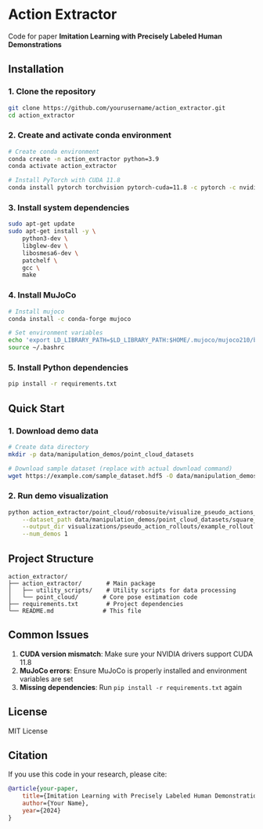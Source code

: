 # Action Extractor

Code for paper **Imitation Learning with Precisely Labeled Human Demonstrations**

## Installation

### 1. Clone the repository
```bash
git clone https://github.com/yourusername/action_extractor.git
cd action_extractor
```

### 2. Create and activate conda environment
```bash
# Create conda environment
conda create -n action_extractor python=3.9
conda activate action_extractor

# Install PyTorch with CUDA 11.8
conda install pytorch torchvision pytorch-cuda=11.8 -c pytorch -c nvidia
```

### 3. Install system dependencies
```bash
sudo apt-get update
sudo apt-get install -y \
    python3-dev \
    libglew-dev \
    libosmesa6-dev \
    patchelf \
    gcc \
    make
```

### 4. Install MuJoCo
```bash
# Install mujoco
conda install -c conda-forge mujoco

# Set environment variables
echo 'export LD_LIBRARY_PATH=$LD_LIBRARY_PATH:$HOME/.mujoco/mujoco210/bin' >> ~/.bashrc
source ~/.bashrc
```

### 5. Install Python dependencies
```bash
pip install -r requirements.txt
```

## Quick Start

### 1. Download demo data
```bash
# Create data directory
mkdir -p data/manipulation_demos/point_cloud_datasets

# Download sample dataset (replace with actual download command)
wget https://example.com/sample_dataset.hdf5 -O data/manipulation_demos/point_cloud_datasets/square_d0_sample.hdf5
```

### 2. Run demo visualization
```bash
python action_extractor/point_cloud/robosuite/visualize_pseudo_actions_rollouts.py \
    --dataset_path data/manipulation_demos/point_cloud_datasets/square_d0_sample.hdf5 \
    --output_dir visualizations/pseudo_action_rollouts/example_rollout \
    --num_demos 1
```

## Project Structure

```
action_extractor/
├── action_extractor/       # Main package
│   ├── utility_scripts/    # Utility scripts for data processing
│   └── point_cloud/       # Core pose estimation code
├── requirements.txt        # Project dependencies
└── README.md              # This file
```

## Common Issues

1. **CUDA version mismatch**: Make sure your NVIDIA drivers support CUDA 11.8
2. **MuJoCo errors**: Ensure MuJoCo is properly installed and environment variables are set
3. **Missing dependencies**: Run `pip install -r requirements.txt` again

## License

MIT License

## Citation

If you use this code in your research, please cite:
```bibtex
@article{your-paper,
    title={Imitation Learning with Precisely Labeled Human Demonstrations},
    author={Your Name},
    year={2024}
}
```